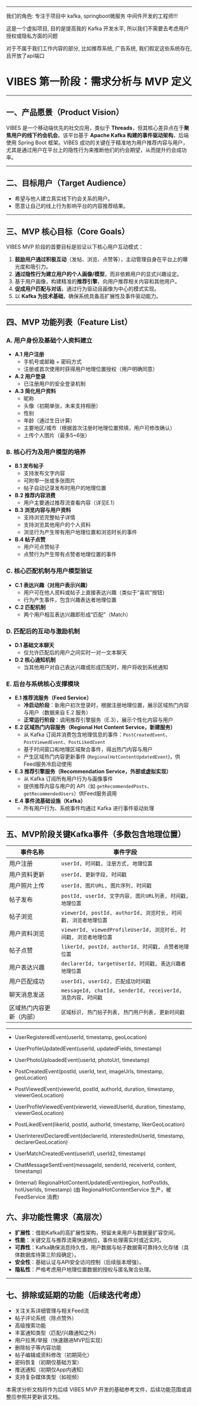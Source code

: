 ------



我们的角色: 专注于项目中 kafka, springboot微服务 中间件开发的工程师!!!

这是一个虚拟项目, 目的是提高我的 Kafka 开发水平, 所以我们不需要去考虑用户授权或隐私方面的问题

对于不属于我们工作内容的部分, 比如推荐系统, 广告系统, 我们假定这些系统存在, 且开放了api端口

# VIBES 第一阶段：需求分析与 MVP 定义

------

## 一、产品愿景（Product Vision）

VIBES 是一个移动端优先的社交应用，类似于 **Threads**，但其核心差异点在于**聚焦用户的线下约会机会**。该平台基于 **Apache Kafka 构建的事件驱动架构**，后端使用 Spring Boot 框架。VIBES 成功的关键在于精准地为用户推荐内容与用户，尤其是通过用户在平台上的隐性行为来推断他们的约会期望，从而提升约会成功率。

------

## 二、目标用户（Target Audience）

- 希望与他人建立真实线下约会关系的用户。
- 愿意让自己的线上行为影响平台的内容推荐结果。

------

## 三、MVP 核心目标（Core Goals）

VIBES MVP 阶段的首要目标是验证以下核心用户互动模式：

1. **鼓励用户通过积极互动**（发帖、浏览、点赞等），主动管理自身在平台上的曝光度和吸引力。
2. **通过隐性行为建立用户的个人画像/模型**，而非依赖用户的显式兴趣设定。
3. 基于用户画像，构建精准的**推荐引擎**，向用户推荐相关内容和其他用户。
4. **促成用户匹配与对话**，通过行为驱动且画像为中心的模式实现。
5. 以 **Kafka 为技术基础**，确保系统具备高扩展性及事件驱动能力。

------

## 四、MVP 功能列表（Feature List）

### A. 用户身份及基础个人资料建立

- **A.1 用户注册**
  - 手机号或邮箱 + 密码方式
  - 注册或首次使用时获得用户地理位置授权（用户明确同意）
- **A.2 用户登录**
  - 已注册用户的安全登录机制
- **A.3 简化用户资料**
  - 昵称
  - 头像（初期单张，未来支持相册）
  - 性别
  - 年龄（通过生日计算）
  - 主要地区/城市（根据首次注册时地理位置预填，用户可修改确认）
  - 上传个人图片（最多5~6张）

### B. 核心行为及用户模型的培养

- **B.1 发布帖子**
  - 支持发布文字内容
  - 可附带一张或多张图片
  - 帖子自动记录发布时用户的地理位置
- **B.2 推荐内容消费**
  - 用户主要通过推荐流查看内容（详见E.1）
- **B.3 浏览内容与用户资料**
  - 支持浏览完整帖子详情
  - 支持浏览其他用户的个人资料
  - 浏览行为产生带有用户地理位置和浏览时长的事件
- **B.4 帖子点赞**
  - 用户可点赞帖子
  - 点赞行为产生带有点赞者地理位置的事件

### C. 核心匹配机制与用户模型验证

- **C.1 表达兴趣（对用户表示兴趣）**
  - 用户可在他人资料或帖子上直接表达兴趣（类似于“喜欢”按钮）
  - 行为产生事件，包含兴趣表达者地理位置
- **C.2 匹配机制**
  - 两个用户相互表达兴趣即形成“匹配”（Match）

### D. 匹配后的互动与激励机制

- **D.1 基础文本聊天**
  - 仅允许匹配后的用户之间实时一对一文本聊天
- **D.2 核心通知机制**
  - 当其他用户对自己表达兴趣或形成匹配时，用户将收到系统通知

### E. 后台与系统核心支撑模块

- **E.1 推荐流服务（Feed Service）**
  - **冷启动阶段**：新用户初次登录时，根据注册地理位置，展示区域热门内容与用户（数据来自 E.2 服务）
  - **正常运行阶段**：调用推荐引擎服务（E.3），展示个性化内容与用户
- **E.2 区域热门内容服务（Regional Hot Content Service，新建服务）**
  - 从 Kafka 订阅并消费包含地理信息的事件：`PostCreatedEvent`、`PostViewedEvent`、`PostLikedEvent`
  - 基于时间窗口和地理区域聚合事件，得出热门内容与用户
  - 产生区域热门内容更新事件 (`RegionalHotContentUpdatedEvent`)，供Feed服务冷启动使用
- **E.3 推荐引擎服务（Recommendation Service，外部或虚拟实现）**
  - 从 Kafka 订阅所有用户行为与画像事件
  - 提供推荐内容与用户的 API（如 `getRecommendedPosts`、`getRecommendedUsers`）供Feed服务调用
- **E.4 事件流基础设施（Kafka）**
  - 所有用户行为、系统事件均通过 Kafka 进行事件驱动处理

------

## 五、MVP阶段关键Kafka事件（多数包含地理位置）

| 事件名称                 | 事件字段                                                     |
| ------------------------ | ------------------------------------------------------------ |
| 用户注册                 | `userId, 时间戳, 注册方式, 地理位置`                         |
| 用户资料更新             | `userId, 更新字段, 时间戳`                                   |
| 用户照片上传             | `userId, 图片URL, 图片序列, 时间戳`                          |
| 帖子发布                 | `postId, userId, 文字内容, 图片URL列表, 时间戳, 地理位置`    |
| 帖子浏览                 | `viewerId, postId, authorId, 浏览时长, 时间戳, 浏览者地理位置` |
| 用户资料浏览             | `viewerId, viewedProfileUserId, 浏览时长, 时间戳, 浏览者地理位置` |
| 帖子点赞                 | `likerId, postId, authorId, 时间戳, 点赞者地理位置`          |
| 用户表达兴趣             | `declarerId, targetUserId, 时间戳, 表达兴趣者地理位置`       |
| 用户匹配成功             | `userId1, userId2, 匹配成功时间戳`                           |
| 聊天消息发送             | `messageId, chatId, senderId, receiverId, 消息内容, 时间戳`  |
| 区域热门内容更新（内部） | `区域标识, 热门帖子列表, 热门用户列表, 更新时间戳`           |

------

- UserRegisteredEvent(userId, timestamp, geoLocation)

- UserProfileUpdatedEvent(userId, updatedFields, timestamp)

- UserPhotoUploadedEvent(userId, photoUrl, timestamp)

- PostCreatedEvent(postId, userId, text, imageUrls, timestamp, geoLocation)

- PostViewedEvent(viewerId, postId, authorId, duration, timestamp, viewerGeoLocation)

- UserProfileViewedEvent(viewerId, viewedUserId, duration, timestamp, viewerGeoLocation)

- PostLikedEvent(likerId, postId, authorId, timestamp, likerGeoLocation)

- UserInterestDeclaredEvent(declarerId, interestedInUserId, timestamp, declarerGeoLocation)

- UserMatchCreatedEvent(userId1, userId2, timestamp)

- ChatMessageSentEvent(messageId, senderId, receiverId, content, timestamp)

- (Internal) RegionalHotContentUpdatedEvent(region, hotPostIds, hotUserIds, timestamp) (由 RegionalHotContentService 生产，被 FeedService 消费)

## 六、非功能性需求（高层次）

- **扩展性**：借助Kafka的高扩展性架构，预留未来用户与数据量扩容空间。
- **性能**：关键交互与推荐流需快速响应，事件处理需实时或近实时。
- **可靠性**：Kafka确保消息持久性，用户数据与帖子数据需可靠持久化存储（具体数据库待第三阶段确定）。
- **安全性**：基础认证与API安全访问控制（后续版本增强）。
- **隐私性**：严格考虑用户地理位置数据的授权与匿名聚合处理。

------

## 七、排除或延期的功能（后续迭代考虑）

- 关注关系详细管理与相关Feed流
- 帖子评论系统（除点赞外）
- 高级搜索功能
- 丰富通知类型（匹配/兴趣通知之外）
- 用户拉黑/举报（快速跟进MVP后实现）
- 删除帖子等内容功能
- 帖子编辑或资料修改（初期简化）
- 密码恢复（初期仅基础方案）
- 推送通知（初期仅App内通知）
- 支持复杂媒体类型（如视频）

本需求分析文档将作为后续 VIBES MVP 开发的基础参考文件，后续功能范围或调整应参照并更新该文档。



